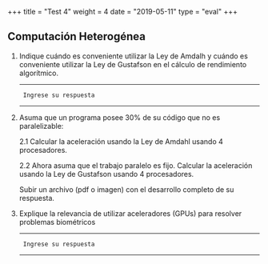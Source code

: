 +++
title = "Test 4"
weight = 4
date = "2019-05-11"
type = "eval"
+++

## Computación Heterogénea

1. Indique cuándo es conveniente utilizar la Ley de Amdalh y cuándo es conveniente utilizar la Ley de Gustafson en el cálculo de rendimiento algorítmico.

    ---

        Ingrese su respuesta

    ---

2. Asuma que un programa posee 30% de su código que no es paralelizable:

    2.1  Calcular la aceleración usando la Ley de Amdahl usando 4 procesadores.

    2.2  Ahora asuma que el trabajo paralelo es fijo. Calcular la aceleración usando la Ley de Gustafson usando 4 procesadores.

    Subir un archivo (pdf o imagen) con el desarrollo completo de su respuesta.

3. Explique la relevancia de utilizar aceleradores (GPUs) para resolver problemas biométricos

    ---

        Ingrese su respuesta

    ---